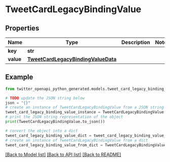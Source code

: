 # TweetCardLegacyBindingValue


## Properties

Name | Type | Description | Notes
------------ | ------------- | ------------- | -------------
**key** | **str** |  | 
**value** | [**TweetCardLegacyBindingValueData**](TweetCardLegacyBindingValueData.md) |  | 

## Example

```python
from twitter_openapi_python_generated.models.tweet_card_legacy_binding_value import TweetCardLegacyBindingValue

# TODO update the JSON string below
json = "{}"
# create an instance of TweetCardLegacyBindingValue from a JSON string
tweet_card_legacy_binding_value_instance = TweetCardLegacyBindingValue.from_json(json)
# print the JSON string representation of the object
print(TweetCardLegacyBindingValue.to_json())

# convert the object into a dict
tweet_card_legacy_binding_value_dict = tweet_card_legacy_binding_value_instance.to_dict()
# create an instance of TweetCardLegacyBindingValue from a dict
tweet_card_legacy_binding_value_from_dict = TweetCardLegacyBindingValue.from_dict(tweet_card_legacy_binding_value_dict)
```
[[Back to Model list]](../README.md#documentation-for-models) [[Back to API list]](../README.md#documentation-for-api-endpoints) [[Back to README]](../README.md)


